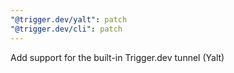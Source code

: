 ```yaml
---
"@trigger.dev/yalt": patch
"@trigger.dev/cli": patch
---
```


Add support for the built-in Trigger.dev tunnel (Yalt)
